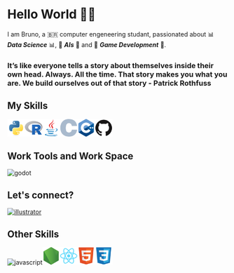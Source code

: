 # Hello World 👋😄

 I am Bruno, a 🇧🇷 computer engeneering studant, passionated about 📊 ***Data Science*** 📊, 🤖 ***AIs*** 🤖 and 👾 ***Game Development*** 👾.

### It’s like everyone tells a story about themselves inside their own head. Always. All the time. That story makes you what you are. We build ourselves out of that story - Patrick Rothfuss


## My Skills

<img src="https://raw.githubusercontent.com/devicons/devicon/master/icons/python/python-original.svg" alt="python" width="40" height="40" style="max-width:100%;"></img><img src="https://raw.githubusercontent.com/devicons/devicon/master/icons/r/r-original.svg" alt="r" width="40" height="40" style="max-width:100%;"></img><img src="https://raw.githubusercontent.com/devicons/devicon/master/icons/java/java-original.svg" alt="java" width="40" height="40" style="max-width:100%;"></img><img src="https://raw.githubusercontent.com/devicons/devicon/master/icons/c/c-original.svg" alt="c" width="40" height="40" style="max-width:100%;"></img><img src="https://raw.githubusercontent.com/devicons/devicon/master/icons/cplusplus/cplusplus-original.svg" alt="c++" width="40" height="40" style="max-width:100%;"></img><img src="https://raw.githubusercontent.com/devicons/devicon/master/icons/github/github-original.svg" alt="gihtub" width="40" height="40" style="max-width:100%;"></img>


## Work Tools and Work Space
<img src="https://upload.wikimedia.org/wikipedia/commons/6/6a/Godot_icon.svg" alt="godot" width="40" height="40" style="max-width:100%;"></img>



## Let's connect? 

<a href="https://www.linkedin.com/in/bruno-vin%C3%ADcius-costa-oliveira-9a59991b0/"><img src="
https://www.spiner.com.br/wp-content/uploads/2019/02/midias-sociais-linkedin-icon.png" alt="illustrator" width="40" height="40" style="max-width:100%;"></img></a>


## Other Skills

<img src="https://cdn.icon-icons.com/icons2/2108/PNG/512/javascript_icon_130900.png" alt="javascript" width="40" height="40" style="max-width:100%;"></img><img src="https://raw.githubusercontent.com/devicons/devicon/master/icons/nodejs/nodejs-original.svg" alt="node" width="40" height="40" style="max-width:100%;"></img><img src="https://raw.githubusercontent.com/devicons/devicon/master/icons/react/react-original.svg" alt="react" width="40" height="40" style="max-width:100%;"></img><img src="https://raw.githubusercontent.com/devicons/devicon/master/icons/html5/html5-original.svg" alt="html5" width="40" height="40" style="max-width:100%;"></img><img src="https://raw.githubusercontent.com/devicons/devicon/master/icons/css3/css3-original.svg" alt="css" width="40" height="40" style="max-width:100%;"></img>






<!--
**LilPaje/LilPaje** is a ✨ _special_ ✨ repository because its `README.md` (this file) appears on your GitHub profile.

Here are some ideas to get you started:

- 🔭 I’m currently working on ...
- 🌱 I’m currently learning ...
- 👯 I’m looking to collaborate on ...
- 🤔 I’m looking for help with ...
- 💬 Ask me about ...
- 📫 How to reach me: ...
- 😄 Pronouns: ...
- ⚡ Fun fact: ...
-->
